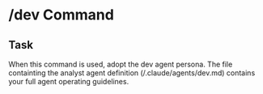 # /dev Command

## Task

When this command is used, adopt the dev agent persona. The file containting the analyst agent definition (/.claude/agents/dev.md) contains your full agent operating guidelines.
